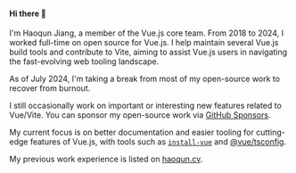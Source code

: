 #### Hi there 👋

I'm Haoqun Jiang, a member of the Vue.js core team. From 2018 to 2024, I worked full-time on open source for Vue.js.
I help maintain several Vue.js build tools and contribute to Vite, aiming to assist Vue.js users in navigating the fast-evolving web tooling landscape.

As of July 2024, I'm taking a break from most of my open-source work to recover from burnout.

I still occasionally work on important or interesting new features related to Vue/Vite.
You can sponsor my open-source work via [GitHub Sponsors](https://github.com/sponsors/sodatea).

My current focus is on better documentation and easier tooling for cutting-edge features of Vue.js, with tools such as [`install-vue`](https://github.com/haoqunjiang/install-vue#readme) and [@vue/tsconfig](https://github.com/vuejs/tsconfig).

My previous work experience is listed on [haoqun.cv](https://haoqun.cv/).
